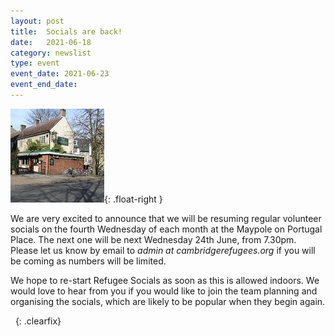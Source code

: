 ```yaml
---
layout: post
title:  Socials are back!
date:   2021-06-18
category: newslist
type: event
event_date: 2021-06-23
event_end_date:
---
```


![Pub in Cambridge](/images/2021-05-22-maypole.jpg){: .float-right }

We are very excited to announce that we will be resuming regular volunteer socials on the fourth Wednesday of each month at the Maypole on Portugal Place. The next one will be next Wednesday 24th June, from 7.30pm. Please let us know by email to *admin at cambridgerefugees.org* if you will be coming as numbers will be limited.

We hope to re-start Refugee Socials as soon as this is allowed indoors. We would love to hear from you if you would like to join the team planning and organising the socials, which are likely to be popular when they begin again.

&nbsp;
{: .clearfix}
